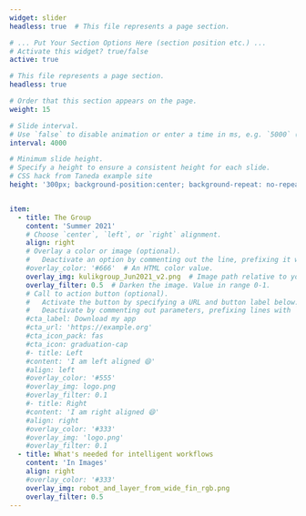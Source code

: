 ```yaml
---
widget: slider
headless: true  # This file represents a page section.

# ... Put Your Section Options Here (section position etc.) ...
# Activate this widget? true/false
active: true

# This file represents a page section.
headless: true

# Order that this section appears on the page.
weight: 15

# Slide interval.
# Use `false` to disable animation or enter a time in ms, e.g. `5000` (5s).
interval: 4000

# Minimum slide height.
# Specify a height to ensure a consistent height for each slide.
# CSS hack from Taneda example site
height: '300px; background-position:center; background-repeat: no-repeat'


item:
  - title: The Group
    content: 'Summer 2021'
    # Choose `center`, `left`, or `right` alignment.
    align: right
    # Overlay a color or image (optional).
    #   Deactivate an option by commenting out the line, prefixing it with `#`.
    #overlay_color: '#666'  # An HTML color value.
    overlay_img: kulikgroup_Jun2021_v2.png  # Image path relative to your `assets/media/` folder
    overlay_filter: 0.5  # Darken the image. Value in range 0-1.
    # Call to action button (optional).
    #   Activate the button by specifying a URL and button label below.
    #   Deactivate by commenting out parameters, prefixing lines with `#`.
    #cta_label: Download my app
    #cta_url: 'https://example.org'
    #cta_icon_pack: fas
    #cta_icon: graduation-cap
    #- title: Left
    #content: 'I am left aligned 😄'
    #align: left
    #overlay_color: '#555'
    #overlay_img: logo.png
    #overlay_filter: 0.1
    #- title: Right
    #content: 'I am right aligned 😄'
    #align: right
    #overlay_color: '#333'
    #overlay_img: 'logo.png'
    #overlay_filter: 0.1
  - title: What's needed for intelligent workflows
    content: 'In Images'
    align: right
    #overlay_color: '#333'
    overlay_img: robot_and_layer_from_wide_fin_rgb.png
    overlay_filter: 0.5
---
```

